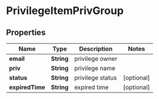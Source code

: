
# PrivilegeItemPrivGroup

## Properties
Name | Type | Description | Notes
------------ | ------------- | ------------- | -------------
**email** | **String** | privilege owner | 
**priv** | **String** | privilege name | 
**status** | **String** | privilege status |  [optional]
**expiredTime** | **String** | expired time |  [optional]



